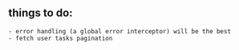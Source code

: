 ## things to do:
    - error handling (a global error interceptor) will be the best
    - fetch user tasks pagination